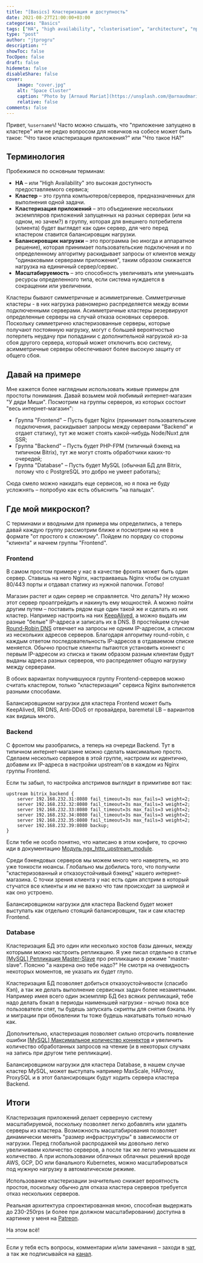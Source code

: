 ```yaml
---
title: "[Basics] Кластеризация и доступность"
date: 2021-08-27T21:00:00+03:00
categories: "Basics"
tags: ["HA", "high availability", "clusterisation", "architecture", "примитивы"]
type: "post"
author: "jtprogru"
description: ""
showToc: false
TocOpen: false
draft: false
hidemeta: false
disableShare: false
cover:
    image: "cover.jpg"
    alt: "Space Cluster"
    caption: "Photo by [Arnaud Mariat](https://unsplash.com/@arnaudmariat?utm_source=unsplash&utm_medium=referral&utm_content=creditCopyText) on [Unsplash](https://unsplash.com/s/photos/space-cluster?utm_source=unsplash&utm_medium=referral&utm_content=creditCopyText)"
    relative: false
comments: false
---
```


Привет, `%username%`! Часто можно слышать, что "приложение запущено в кластере" или не редко вопросом для новичков на собесе может быть такое: "Что такое кластеризация приложения?" или "Что такое HA?"

## Терминология

Пробежимся по основным терминам:

- **HA** – или "High Availability" это высокая доступность предоставляемого сервиса;
- **Кластер** – это группа компьютеров/серверов, предназначенных для выполнения одной задачи.
- **Кластеризация приложений** – это объединение нескольких экземпляров приложений запущенных на разных серверах (или на одном, но зачем?) в группу, которая для внешнего потребителя (клиента) будет выглядет как один сервер, для чего перед кластером ставится балансировщик нагрузки.
- **Балансировщик нагрузки** – это программа (но иногда и аппаратное решение), которая принимает пользовательские подключения и по определенному алгоритму раскидывает запросы от клиентов между "одинаковыми серверами приложения", таким образом снижается нагрузка на единичный сервер/сервис.
- **Масштабируемость** – это способность увеличивать или уменьшать ресурсы определенного типа, если система нуждается в сокращении или увеличении.

Кластеры бывают симметричные и асимметричные. Симметричные кластеры - в них нагрузка равномерно распределяется между всеми подключенными серверами. Асимметричные кластеры резервируют определенные серверы на случай отказа основных серверов. Поскольку симметрично кластеризованные серверы, которые получают постоянную нагрузку, могут с большей вероятностью потерпеть неудачу при попадании с дополнительной нагрузкой из-за сбоя другого сервера, который может отключить всю систему, асимметричные серверы обеспечивают более высокую защиту от общего сбоя.

## Давай на примере

Мне кажется более наглядным использовать живые примеры для простоты понимания. Давай возьмем мой любимый интернет-магазин "У дяди Миши". Посмотрим на группы серверов, из которых состоит "весь интернет-магазин":

- Группа "Frontend" – Пусть будет Nginx (принимает пользовательские подключения, раскидывает запросы между серверами "Backend" и отдает статику), тут же может стоять какой-нибудь Node/Nuxt для SSR;
- Группа "Backend" – Пусть будет PHP-FPM (типичный бэкенд на типичном Bitrix), тут же могут стоять обработчики каких-то очередей;
- Группа "Database" – Пусть будет MySQL (обычная БД для Bitrix, потому что с PostgreSQL это добро не умеет работать);

Сюда смело можно накидать еще сервисов, но я пока не буду усложнять – попробую как есть объяснить "на пальцах".

## Где мой микроскоп?

С терминами и вводными для примера мы определились, а теперь давай каждую группу рассмотрим ближе и посмотрим на нее в формате "от простого к сложному". Пойдем по порядку со стороны "клиента" и начнем группы "Frontend".

### Frontend

В самом простом примере у нас в качестве фронта может быть один сервер. Ставишь на него Nginx, настраиваешь Nginx чтобы он слушал 80/443 порты и отдавал статику из нужной папочки. Готово!

Магазин растет и один сервер не справляется. Что делать? Ну можно этот сервер проапгрейдить и накинуть ему мощностей. А можно пойти другим путем – поставить рядом еще один такой же и сделать из них кластер. Например настроить на них [KeepAlived](https://habr.com/ru/post/524688/), а можно выдать им разные "белые" IP-адреса и записать их в DNS. В простейшем случае [Round-Robin DNS](https://ru.wikipedia.org/wiki/Round_robin_DNS) отвечает на запросы не одним IP-адресом, а списком из нескольких адресов серверов. Благодаря алгоритму round-robin, с каждым ответом последовательность IP-адресов в отдаваемом списке меняется. Обычно простые клиенты пытаются установить коннект с первым IP-адресом из списка и таким образом разным клиентам будут выданы адреса разных серверов, что распределяет общую нагрузку между серверами.

В обоих вариантах получившуюся группу Frontend-серверов можно считать кластером, только "кластеризация" сервиса Nginx выполняется разными способами.

Балансировщиком нагрузки для кластера Frontend может быть KeepAlived, RR DNS, Anti-DDoS от провайдера, baremetal LB – вариантов как видишь много.

### Backend

С фронтом мы разобрались, а теперь на очереди Backend. Тут в типичном интернет-магазине можно сделать максимально просто. Сделаем несколько серверов в этой группе, настроим их идентично, добавим их IP-адреса в настройки upstream'ов в каждом из Nginx группы Frontend.

Если ты забыл, то настройка апстримов выглядит в примитиве вот так:

```nginx
upstream bitrix_backend {
    server 192.168.232.31:8080 fail_timeout=3s max_fails=3 weight=2;
    server 192.168.232.32:8080 fail_timeout=3s max_fails=3 weight=2;
    server 192.168.232.33:8080 fail_timeout=3s max_fails=3 weight=2;
    server 192.168.232.34:8080 fail_timeout=3s max_fails=3 weight=2;
    server 192.168.232.35:8080 fail_timeout=3s max_fails=3 weight=2;
    server 192.168.232.39:8080 backup;
}
```

Если тебе не особо понятно, что написано в этом конфиге, то срочно иди в документацию [Модуль ngx_http_upstream_module](https://nginx.org/ru/docs/http/ngx_http_upstream_module.html).

Среди бэкендовых серверов мы можем много чего навертеть, но это уже тонкости нюансы. Глобально мы добились того, что получили "кластеризованный и отказоустойчивый бэкенд" нашего интернет-магазина. С точки зрения клиента у нас есть один апстрим в который стучатся все клиенты и им не важно что там происходит за ширмой и как оно устроено.

Балансировщиком нагрузки для кластера Backend будет может выступать как отдельно стоящий балансировщик, так и сам кластер Frontend.

### Database

Кластеризация БД это один или несколько хостов базы данных, между которыми можно настроить репликацию. Я уже писал отдельно в статье [[MySQL] Репликация Master-Slave](/master-slave/) про репликацию в режиме "master-slave". Поясню "а нахрена оно тебе надо?" Не смотря на очевидность некоторых моментов, не указать их будет глупо.

Кластеризация БД позволяет добиться отказоустойчивости (спасибо Кэп), а так же делать выполнение сервисных задач более незаметными. Например имея всего один экземпляр БД без всяких репликаций, тебе надо делать бэкап в периоды наименьшей нагрузки – ночью пока все пользователи спят, ты будешь запускать скрипты для снятия бэкапа. Ну и миграции при обновлении ты тоже будешь накатывать только ночью как.

Дополнительно, кластеризация позволяет сильно отсрочить появление ошибки [[MySQL] Максимальное количество коннектов](/max-connections/) и увеличить количество обработанных запросов на чтение (и в некоторых случаях на запись при другом типе репликации).

Балансировщиком нагрузки для кластера Database, в нашем случае кластер MySQL, может выступать например MaxScale, HAProxy, ProxySQL и в этот балансировщик будут ходить сервера кластера Backend.

## Итоги

Кластеризация приложений делает серверную систему масштабируемой, поскольку позволяет легко добавлять или удалять серверы из кластера. Возможность масштабирования позволяет динамически менять "размер инфраструктуры" в зависимости от нагрузки. Перед глобальной распродажей мы довольно легко увеличиваем количество серверов, а после так же легко уменьшаем их количество. А при использовании облачных облачных решений вроде AWS, GCP, DO или банального Kubernetes, можно масштабироваться под нужную нагрузку в автоматическом режиме.

Использование кластеризации значительно снижает вероятность простоя, поскольку обычно для отказа кластера серверов требуется отказ нескольких серверов.

Реальная архитектура спроектированная мною, способная выдержать до 230-250rps (и более при должном масштабировании) доступна в картинке у меня на [Patreon](https://www.patreon.com/posts/arkhitektura-na-55414747).

На этом всё!

---
Если у тебя есть вопросы, комментарии и/или замечания – заходи в [чат](https://ttttt.me/jtprogru_chat), а так же подписывайся на [канал](https://ttttt.me/jtprogru_channel).
